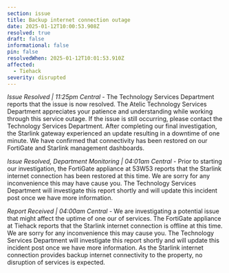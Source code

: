 ```yaml
---
section: issue
title: Backup internet connection outage
date: 2025-01-12T10:00:53.908Z
resolved: true
draft: false
informational: false
pin: false
resolvedWhen: 2025-01-12T10:01:53.910Z
affected:
  - Tiehack
severity: disrupted
---
```

*Issue Resolved | 11:25pm Central* - The Technology Services Department reports that the issue is now resolved. The Atelic Technology Services Department appreciates your patience and understanding while working through this service outage. If the issue is still occurring, please contact the Technology Services Department. After completing our final investigation, the Starlink gateway experienced an update resulting in a downtime of one minute. We have confirmed that connectivity has been restored on our FortiGate and Starlink management dashboards.

*Issue Resolved, Department Monitoring | 04:01am Central* - Prior to starting our investigation, the FortiGate appliance at 53W53 reports that the Starlink internet connection has been restored at this time. We are sorry for any inconvenience this may have cause you. The Technology Services Department will investigate this report shortly and will update this incident post once we have more information.

*Report Received | 04:00am Central* - We are investigating a potential issue that might affect the uptime of one our of services. The FortiGate appliance at Tiehack reports that the Starlink internet connection is offline at this time. We are sorry for any inconvenience this may cause you. The Technology Services Department will investigate this report shortly and will update this incident post once we have more information. As the Starlink internet  connection provides backup internet connectivity to the property, no disruption of services is expected.